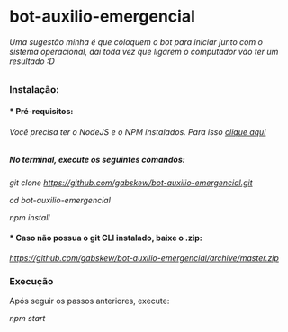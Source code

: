 # bot-auxilio-emergencial

###### Uma sugestão minha é que coloquem o bot para iniciar junto com o sistema operacional, daí toda vez que ligarem o computador vão ter um resultado :D

### Instalação:  

#### * Pré-requisitos:  

###### Você precisa ter o NodeJS e o NPM instalados. Para isso [clique aqui](https://nodejs.org/pt-br/)

##### No terminal, execute os seguintes comandos:

_git clone https://github.com/gabskew/bot-auxilio-emergencial.git_  

_cd bot-auxilio-emergencial_  

_npm install_

#### * Caso não possua o git CLI instalado, baixe o .zip:

_https://github.com/gabskew/bot-auxilio-emergencial/archive/master.zip_  

### Execução
Após seguir os passos anteriores, execute:  

_npm start_  

